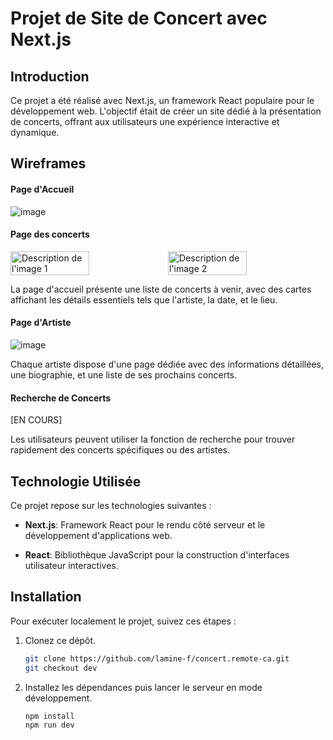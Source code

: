 # Projet de Site de Concert avec Next.js

## Introduction

Ce projet a été réalisé avec Next.js, un framework React populaire pour le développement web. L'objectif était de créer un site dédié à la présentation de concerts, offrant aux utilisateurs une expérience interactive et dynamique.

## Wireframes

#### Page d'Accueil

![image](https://github.com/lamine-f/concert.remote-ca/assets/133556400/77f78156-923b-43b2-8aec-78d1963e89ed)


#### Page des concerts

<div center style="display: flex; justify-content: space-between; align-items: center">
    <img src="https://github.com/lamine-f/concert.remote-ca/assets/133556400/cbf44274-8849-4920-a578-16aa2bd3859e" alt="Description de l'image 1"  style="width: 50%; object-fit: cover;">
    <img src="https://github.com/lamine-f/concert.remote-ca/assets/133556400/d8bbc8de-0d9f-4b3c-b614-5b3ee2dd77ec" alt="Description de l'image 2"  style="width: 50%; object-fit: cover;">
</div>





La page d'accueil présente une liste de concerts à venir, avec des cartes affichant les détails essentiels tels que l'artiste, la date, et le lieu.

#### Page d'Artiste

![image](https://github.com/lamine-f/concert.remote-ca/assets/133556400/fd6d904e-7c4f-4349-9169-eb5a8319b2fb)


Chaque artiste dispose d'une page dédiée avec des informations détaillées, une biographie, et une liste de ses prochains concerts.

#### Recherche de Concerts

[EN COURS]

Les utilisateurs peuvent utiliser la fonction de recherche pour trouver rapidement des concerts spécifiques ou des artistes.




## Technologie Utilisée

Ce projet repose sur les technologies suivantes :

- **Next.js**: Framework React pour le rendu côté serveur et le développement d'applications web.

- **React**: Bibliothèque JavaScript pour la construction d'interfaces utilisateur interactives.

## Installation

Pour exécuter localement le projet, suivez ces étapes :

1. Clonez ce dépôt.

   ```bash
   git clone https://github.com/lamine-f/concert.remote-ca.git
   git checkout dev
   ```
2. Installez les dépendances puis lancer le serveur en mode développement.
   
   ```bash
   npm install
   npm run dev
   ```
